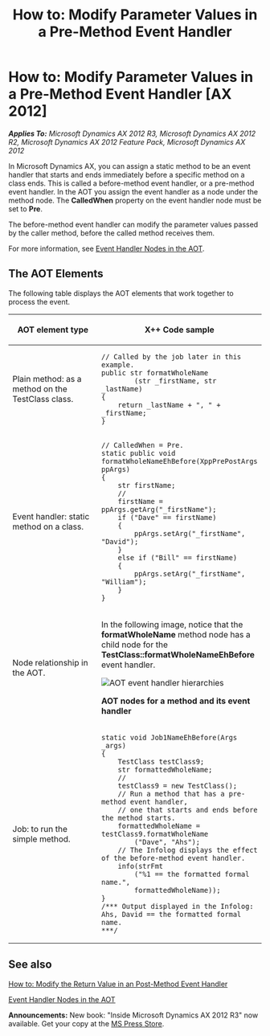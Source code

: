 ﻿---
title: 'How to: Modify Parameter Values in a Pre-Method Event Handler'
TOCTitle: 'How to: Modify Parameter Values in a Pre-Method Event Handler'
ms:assetid: 88242a6b-6bdc-41fc-83a2-56570d074064
ms:mtpsurl: https://msdn.microsoft.com/en-us/library/Gg862568(v=AX.60)
ms:contentKeyID: 35246231
ms.date: 05/18/2015
mtps_version: v=AX.60
---

# How to: Modify Parameter Values in a Pre-Method Event Handler [AX 2012]


_**Applies To:** Microsoft Dynamics AX 2012 R3, Microsoft Dynamics AX 2012 R2, Microsoft Dynamics AX 2012 Feature Pack, Microsoft Dynamics AX 2012_

In Microsoft Dynamics AX, you can assign a static method to be an event handler that starts and ends immediately before a specific method on a class ends. This is called a before-method event handler, or a pre-method event handler. In the AOT you assign the event handler as a node under the method node. The **CalledWhen** property on the event handler node must be set to **Pre**.

The before-method event handler can modify the parameter values passed by the caller method, before the called method receives them.

For more information, see [Event Handler Nodes in the AOT](event-handler-nodes-in-the-aot.md).

## The AOT Elements

The following table displays the AOT elements that work together to process the event.





<table>
<colgroup>
<col style="width: 50%" />
<col style="width: 50%" />
</colgroup>
<thead>
<tr class="header">
<th><p>AOT element type</p></th>
<th><p>X++ Code sample</p></th>
</tr>
</thead>
<tbody>
<tr class="odd">
<td><p>Plain method: as a method on the TestClass class.</p></td>
<td><pre><code>// Called by the job later in this example.
public str formatWholeName
        (str _firstName, str _lastName)
{
    return _lastName + &quot;, &quot; + _firstName;
}</code></pre></td>
</tr>
<tr class="even">
<td><p>Event handler: static method on a class.</p></td>
<td><pre><code>// CalledWhen = Pre.
static public void formatWholeNameEhBefore(XppPrePostArgs ppArgs)
{
    str firstName;
    //
    firstName = ppArgs.getArg(&quot;_firstName&quot;);
    if (&quot;Dave&quot; == firstName)
    {
        ppArgs.setArg(&quot;_firstName&quot;, &quot;David&quot;);
    }
    else if (&quot;Bill&quot; == firstName)
    {
        ppArgs.setArg(&quot;_firstName&quot;, &quot;William&quot;);
    }
}</code></pre></td>
</tr>
<tr class="odd">
<td><p>Node relationship in the AOT.</p></td>
<td><p>In the following image, notice that the <strong>formatWholeName</strong> method node has a child node for the <strong>TestClass::formatWholeNameEhBefore</strong> event handler.</p>
<img src="images/Gg862568.AOTEventHandlerHierarchies(en-us,AX.60).jpg" title="AOT event handler hierarchies" alt="AOT event handler hierarchies" />
<p><strong>AOT nodes for a method and its event handler</strong></p></td>
</tr>
<tr class="even">
<td><p>Job: to run the simple method.</p></td>
<td><pre><code>static void Job1NameEhBefore(Args _args)
{
    TestClass testClass9;
    str formattedWholeName;
    //
    testClass9 = new TestClass();
    // Run a method that has a pre-method event handler,
    // one that starts and ends before the method starts.
    formattedWholeName = testClass9.formatWholeName
        (&quot;Dave&quot;, &quot;Ahs&quot;);
    // The Infolog displays the effect of the before-method event handler.
    info(strFmt
        (&quot;%1 == the formatted formal name.&quot;,
        formattedWholeName));
}
/*** Output displayed in the Infolog:
Ahs, David == the formatted formal name.
***/</code></pre></td>
</tr>
</tbody>
</table>


## See also

[How to: Modify the Return Value in an Post-Method Event Handler](how-to-modify-the-return-value-in-an-post-method-event-handler.md)

[Event Handler Nodes in the AOT](event-handler-nodes-in-the-aot.md)

  
**Announcements:** New book: "Inside Microsoft Dynamics AX 2012 R3" now available. Get your copy at the [MS Press Store](https://www.microsoftpressstore.com/store/inside-microsoft-dynamics-ax-2012-r3-9780735685109).

